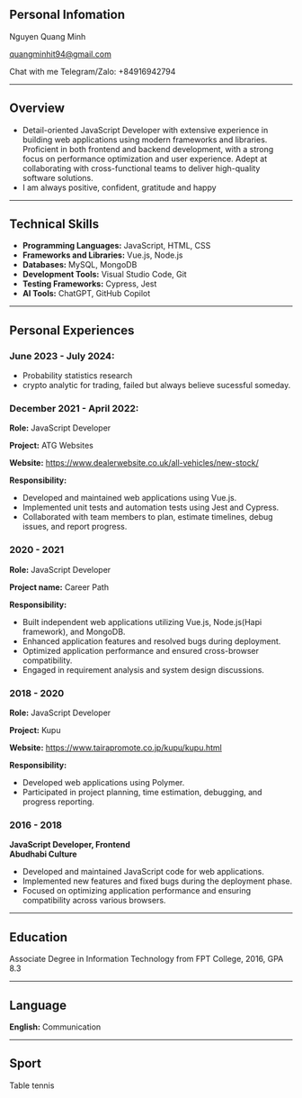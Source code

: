 ## Personal Infomation
Nguyen Quang Minh

quangminhit94@gmail.com

Chat with me Telegram/Zalo: +84916942794

---

## Overview

- Detail-oriented JavaScript Developer with extensive experience in building web applications using modern frameworks and libraries. Proficient in both frontend and backend development, with a strong focus on performance optimization and user experience. Adept at collaborating with cross-functional teams to deliver high-quality software solutions.
- I am always positive, confident, gratitude and happy

---

## Technical Skills

- **Programming Languages:** JavaScript, HTML, CSS  
- **Frameworks and Libraries:** Vue.js, Node.js  
- **Databases:** MySQL, MongoDB  
- **Development Tools:** Visual Studio Code, Git  
- **Testing Frameworks:** Cypress, Jest  
- **AI Tools:** ChatGPT, GitHub Copilot  

---

## Personal Experiences
### June 2023 - July 2024:
- Probability statistics research
- crypto analytic for trading, failed but always believe sucessful someday.

### December 2021 - April 2022:
**Role:** JavaScript Developer

**Project:** ATG Websites 

**Website:** https://www.dealerwebsite.co.uk/all-vehicles/new-stock/

**Responsibility:**
- Developed and maintained web applications using Vue.js.  
- Implemented unit tests and automation tests using Jest and Cypress.  
- Collaborated with team members to plan, estimate timelines, debug issues, and report progress.

### 2020 - 2021

**Role:** JavaScript Developer

**Project name:**  Career Path

**Responsibility:**
- Built independent web applications utilizing Vue.js, Node.js(Hapi framework), and MongoDB.  
- Enhanced application features and resolved bugs during deployment.  
- Optimized application performance and ensured cross-browser compatibility.  
- Engaged in requirement analysis and system design discussions.

### 2018 - 2020  
**Role:** JavaScript Developer

**Project:** Kupu

**Website:** https://www.tairapromote.co.jp/kupu/kupu.html

**Responsibility:**

- Developed web applications using Polymer.  
- Participated in project planning, time estimation, debugging, and progress reporting.

### 2016 - 2018
**JavaScript Developer, Frontend**  
**Abudhabi Culture**  

- Developed and maintained JavaScript code for web applications.  
- Implemented new features and fixed bugs during the deployment phase.  
- Focused on optimizing application performance and ensuring compatibility across various browsers.

---

## Education

Associate Degree in Information Technology from FPT College, 2016, GPA 8.3

---

## Language 

**English:** Communication

---

## Sport
Table tennis
